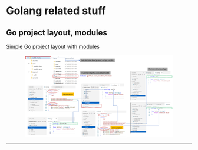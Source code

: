 # Golang related stuff

## Go project layout, modules

[Simple Go project layout with modules](https://eli.thegreenplace.net/2019/simple-go-project-layout-with-modules/)

<p align="center">
<img src="../images/golang-1.png" width="80%">
</p>

---  